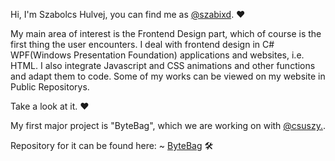 Hi, I'm Szabolcs Hulvej, you can find me as [@szabixd](https://github.com/szabixd). ❤

My main area of interest is the Frontend Design part, which of course is the first thing the user encounters. I deal with frontend design in C# WPF(Windows Presentation Foundation) applications and websites, i.e. HTML. I also integrate Javascript and CSS animations and other functions and adapt them to code. Some of my works can be viewed on my website in Public Repositorys. 

Take a look at it. ❤

My first major project is "ByteBag", which we are working on with [@csuszy.](https://github.com/csuszy).


Repository for it can be found here: ~ [ByteBag](https://github.com/csuszy/ByteBag/tree/main) 🛠
